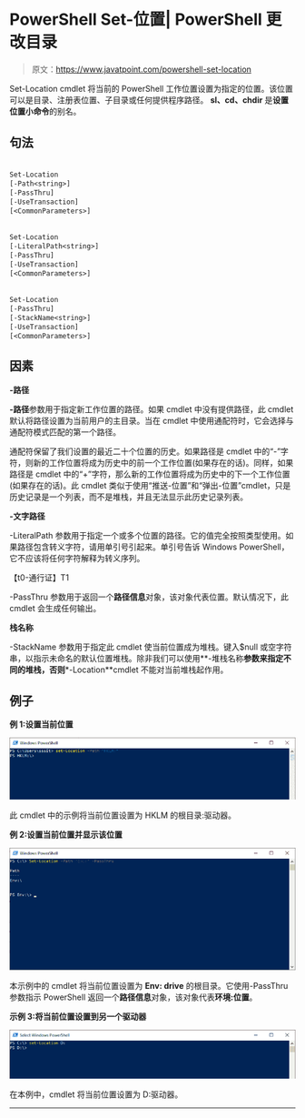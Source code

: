 # PowerShell Set-位置| PowerShell 更改目录

> 原文：<https://www.javatpoint.com/powershell-set-location>

Set-Location cmdlet 将当前的 PowerShell 工作位置设置为指定的位置。该位置可以是目录、注册表位置、子目录或任何提供程序路径。 **sl、cd、chdir** 是**设置位置小命令**的别名。

## 句法

```

Set-Location
[-Path<string>]
[-PassThru] 
[-UseTransaction] 
[<CommonParameters>]

```

```

Set-Location 
[-LiteralPath<string>]
[-PassThru] 
[-UseTransaction] 
[<CommonParameters>]

```

```

Set-Location 
[-PassThru]
[-StackName<string>]
[-UseTransaction]  
[<CommonParameters>]

```

## 因素

**-路径**

**-路径**参数用于指定新工作位置的路径。如果 cmdlet 中没有提供路径，此 cmdlet 默认将路径设置为当前用户的主目录。当在 cmdlet 中使用通配符时，它会选择与通配符模式匹配的第一个路径。

通配符保留了我们设置的最近二十个位置的历史。如果路径是 cmdlet 中的“-”字符，则新的工作位置将成为历史中的前一个工作位置(如果存在的话)。同样，如果路径是 cmdlet 中的“+”字符，那么新的工作位置将成为历史中的下一个工作位置(如果存在的话)。此 cmdlet 类似于使用“推送-位置”和“弹出-位置”cmdlet，只是历史记录是一个列表，而不是堆栈，并且无法显示此历史记录列表。

**-文字路径**

-LiteralPath 参数用于指定一个或多个位置的路径。它的值完全按照类型使用。如果路径包含转义字符，请用单引号引起来。单引号告诉 Windows PowerShell，它不应该将任何字符解释为转义序列。

【t0-通行证】T1

-PassThru 参数用于返回一个**路径信息**对象，该对象代表位置。默认情况下，此 cmdlet 会生成任何输出。

**栈名称**

-StackName 参数用于指定此 cmdlet 使当前位置成为堆栈。键入$null 或空字符串，以指示未命名的默认位置堆栈。除非我们可以使用**-堆栈名称**参数来指定不同的堆栈，否则***-Location**cmdlet 不能对当前堆栈起作用。

## 例子

**例 1:设置当前位置**

![PowerShell Set-Location](img/125430ea0f6bb0f8e3ca6ad7199bf0fb.png)

此 cmdlet 中的示例将当前位置设置为 HKLM 的根目录:驱动器。

**例 2:设置当前位置并显示该位置**

![PowerShell Set-Location](img/80c10dac9153bd33da3ee7110993d586.png)

本示例中的 cmdlet 将当前位置设置为 **Env: drive** 的根目录。它使用-PassThru 参数指示 PowerShell 返回一个**路径信息**对象，该对象代表**环境:位置**。

**示例 3:将当前位置设置到另一个驱动器**

![PowerShell Set-Location](img/4e3566d3690ce24f269141f0e147c7c9.png)

在本例中，cmdlet 将当前位置设置为 D:驱动器。

* * *